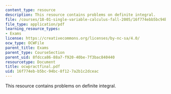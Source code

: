 ```yaml
---
content_type: resource
description: This resource contains problems on definite integral.
file: /courses/18-01-single-variable-calculus-fall-2005/16f774ebb5bc94bc8f127a2b1c2dceac_ocwpractfinal.pdf
file_type: application/pdf
learning_resource_types:
- Exams
license: https://creativecommons.org/licenses/by-nc-sa/4.0/
ocw_type: OCWFile
parent_title: Exams
parent_type: CourseSection
parent_uid: 8fdcca86-88a7-f920-40be-7f3bac840440
resourcetype: Document
title: ocwpractfinal.pdf
uid: 16f774eb-b5bc-94bc-8f12-7a2b1c2dceac
---
```

This resource contains problems on definite integral.